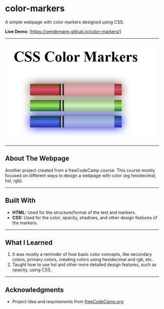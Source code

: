 # color-markers

A simple webpage with color markers designed using CSS.

**Live Demo:** [https://oendemann.github.io/color-markers/]

---

![color-markers screenshot](image.png)

---

## About The Webpage

Another project created from a freeCodeCamp course. This course mostly focused on different ways to design a webpage with color (eg hexidecimal, hsl, rgb).

---

## Built With

* **HTML:** Used for the structure/format of the text and markers.
* **CSS:** Used for the color, opacity, shadows, and other design features of the markers.

---

## What I Learned

1. It was mostly a reminder of how basic color concepts, like secondary colors, primary colors, creating colors using hexidecimal and rgb, etc.
2. Taught how to use hsl and other more detailed design features, such as opacity, using CSS.

---

## Acknowledgments

* Project idea and requirements from [freeCodeCamp.org](https://www.freecodecamp.org/)